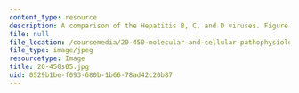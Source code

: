 ```yaml
---
content_type: resource
description: A comparison of the Hepatitis B, C, and D viruses. Figure by MIT OCW.
file: null
file_location: /coursemedia/20-450-molecular-and-cellular-pathophysiology-be-450-spring-2005/0529b1bef093680b1b6678ad42c20b87_20-450s05.jpg
file_type: image/jpeg
resourcetype: Image
title: 20-450s05.jpg
uid: 0529b1be-f093-680b-1b66-78ad42c20b87
---
```

